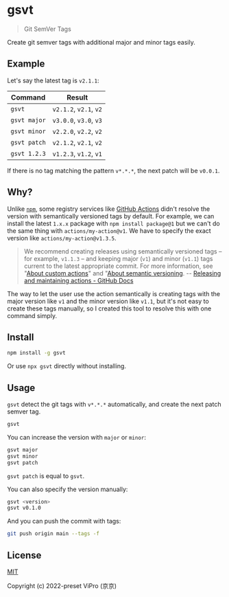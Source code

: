 # gsvt

> Git SemVer Tags

Create git semver tags with additional major and minor tags easily.

## Example

Let's say the latest tag is `v2.1.1`:

| Command      | Result                 |
| ------------ | ---------------------- |
| `gsvt`       | `v2.1.2`, `v2.1`, `v2` |
| `gsvt major` | `v3.0.0`, `v3.0`, `v3` |
| `gsvt minor` | `v2.2.0`, `v2.2`, `v2` |
| `gsvt patch` | `v2.1.2`, `v2.1`, `v2` |
| `gsvt 1.2.3` | `v1.2.3`, `v1.2`, `v1` |

If there is no tag matching the pattern `v*.*.*`, the next patch will be `v0.0.1`.

## Why?

Unlike [`npm`](https://www.npmjs.com/), some registry services like [GitHub Actions](https://github.com/features/actions) didn't resolve the version with semantically versioned tags by default. For example, we can install the latest `1.x.x` package with `npm install package@1` but we can't do the same thing with `actions/my-action@v1`. We have to specify the exact version like `actions/my-action@v1.3.5`.

> We recommend creating releases using semantically versioned tags – for example, `v1.1.3` – and keeping major (`v1`) and minor (`v1.1`) tags current to the latest appropriate commit. For more information, see "[About custom actions](https://docs.github.com/en/actions/creating-actions/about-custom-actions#using-release-management-for-actions)" and "[About semantic versioning](https://docs.npmjs.com/about-semantic-versioning). -- [Releasing and maintaining actions - GitHub Docs](<https://docs.github.com/en/actions/creating-actions/releasing-and-maintaining-actions#:~:text=We%20recommend%20creating%20releases%20using%20semantically%20versioned%20tags%20%E2%80%93%20for%20example%2C%20v1.1.3%20%E2%80%93%20and%20keeping%20major%20(v1)%20and%20minor%20(v1.1)%20tags%20current%20to%20the%20latest%20appropriate%20commit.%20For%20more%20information%2C%20see%20%22About%20custom%20actions%22%20and%20%22About%20semantic%20versioning.>)

The way to let the user use the action semantically is creating tags with the major version like `v1` and the minor version like `v1.1`, but it's not easy to create these tags manually, so I created this tool to resolve this with one command simply.

## Install

```sh
npm install -g gsvt
```

Or use `npx gsvt` directly without installing.

## Usage

`gsvt` detect the git tags with `v*.*.*` automatically, and create the next patch
semver tag.

```sh
gsvt
```

You can increase the version with `major` or `minor`:

```sh
gsvt major
gsvt minor
gsvt patch
```

`gsvt patch` is equal to `gsvt`.

You can also specify the version manually:

```sh
gsvt <version>
gsvt v0.1.0
```

And you can push the commit with tags:

```sh
git push origin main --tags -f
```

## License

[MIT](https://github.com/VdustR/gsvt/blob/main/LICENSE)

Copyright (c) 2022-preset ViPro (京京)
